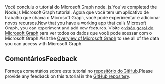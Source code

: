 <!-- markdownlint-disable MD002 MD041 -->

<span data-ttu-id="85a00-101">Você concluiu o tutorial do Microsoft Graph node. js.</span><span class="sxs-lookup"><span data-stu-id="85a00-101">You've completed the Node.js Microsoft Graph tutorial.</span></span> <span data-ttu-id="85a00-102">Agora que você tem um aplicativo de trabalho que chama o Microsoft Graph, você pode experimentar e adicionar novos recursos.</span><span class="sxs-lookup"><span data-stu-id="85a00-102">Now that you have a working app that calls Microsoft Graph, you can experiment and add new features.</span></span> <span data-ttu-id="85a00-103">Visite a [visão geral do Microsoft Graph](/graph/overview) para ver todos os dados que você pode acessar com o Microsoft Graph.</span><span class="sxs-lookup"><span data-stu-id="85a00-103">Visit the [Overview of Microsoft Graph](/graph/overview) to see all of the data you can access with Microsoft Graph.</span></span>

## <a name="feedback"></a><span data-ttu-id="85a00-104">Comentários</span><span class="sxs-lookup"><span data-stu-id="85a00-104">Feedback</span></span>

<span data-ttu-id="85a00-105">Forneça comentários sobre este tutorial no [repositório do GitHub](https://github.com/microsoftgraph/msgraph-training-nodeexpressapp).</span><span class="sxs-lookup"><span data-stu-id="85a00-105">Please provide any feedback on this tutorial in the [GitHub repository](https://github.com/microsoftgraph/msgraph-training-nodeexpressapp).</span></span>